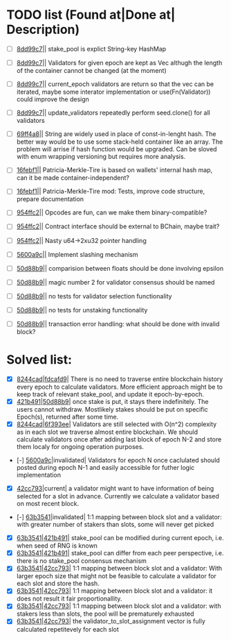 # TODO list (Found at|Done at| Description)

- [ ] [8dd99c7](https://github.com/mkamonMdt/learn_coin/commit/8dd99c7e88a1932122b8ab85156fb19fa56e5586)|| stake_pool is explict String-key HashMap
- [ ] [8dd99c7](https://github.com/mkamonMdt/learn_coin/commit/8dd99c7e88a1932122b8ab85156fb19fa56e5586)|| Validators for given epoch are kept as Vec<String> althugh the
length of the container cannot be changed (at the moment) 
- [ ] [8dd99c7](https://github.com/mkamonMdt/learn_coin/commit/8dd99c7e88a1932122b8ab85156fb19fa56e5586)|| current_epoch validators are return so that the vec can be iterated, maybe some interator implementation or use(Fn(Validator)) could improve the design
- [ ] [8dd99c7](https://github.com/mkamonMdt/learn_coin/commit/8dd99c7e88a1932122b8ab85156fb19fa56e5586)|| update_validators repeatedly perform seed.clone() for all validators
- [ ] [69ff4a8](https://github.com/mkamonMdt/learn_coin/commit/69ff4a8ed3cedd3cc5f4edd26bfa47c367a0e753)|| String are widely used in place of const-in-lenght hash. The better way would be to use some stack-held container like an array. The problem will arrise if hash function would be upgraded. Can be sloved with enum wrapping versioning but requires more analysis. 
- [ ] [16febf1](https://github.com/mkamonMdt/learn_coin/commit/16febf1060e7e75621c5849085a88d8a247b35c2)|| Patricia-Merkle-Tire is based on wallets' internal hash map, can it be made container-independent? 
- [ ] [16febf1](https://github.com/mkamonMdt/learn_coin/commit/16febf1060e7e75621c5849085a88d8a247b35c2)|| Patricia-Merkle-Tire mod: Tests, improve code structure, prepare documentation 
- [ ] [954ffc2](https://github.com/mkamonmdt/learn_coin/commit/954ffc26e38611ad57fc77fb2a36f769cdec77cb)|| Opcodes are fun, can we make them binary-compatible?
- [ ] [954ffc2](https://github.com/mkamonmdt/learn_coin/commit/954ffc26e38611ad57fc77fb2a36f769cdec77cb)|| Contract interface should be external to BChain, maybe trait?
- [ ] [954ffc2](https://github.com/mkamonmdt/learn_coin/commit/954ffc26e38611ad57fc77fb2a36f769cdec77cb)||  Nasty u64->2xu32 pointer handling
- [ ] [5600a9c](https://github.com/mkamonmdt/learn_coin/commit/5600a9cc0fb592f28ae2a38488849b7d272c9ef2)|| Implement slashing mechanism 
- [ ] [50d88b9](https://github.com/mkamonmdt/learn_coin/commit/50d88b94a100bd8e5db414b2191951020a162d57)|| comparision between floats should be done involving epsilon
- [ ] [50d88b9](https://github.com/mkamonmdt/learn_coin/commit/50d88b94a100bd8e5db414b2191951020a162d57)|| magic number 2 for validator consensus should be named
- [ ] [50d88b9](https://github.com/mkamonmdt/learn_coin/commit/50d88b94a100bd8e5db414b2191951020a162d57)|| no tests for validator selection functionality
- [ ] [50d88b9](https://github.com/mkamonmdt/learn_coin/commit/50d88b94a100bd8e5db414b2191951020a162d57)|| no tests for unstaking functionality
- [ ] [50d88b9](https://github.com/mkamonmdt/learn_coin/commit/50d88b94a100bd8e5db414b2191951020a162d57)|| transaction error handling: what should be done with invalid block?


# Solved list:

- [x] [8244cad](https://github.com/mkamonmdt/learn_coin/commit/8244cade376cbd176ba06bb9b111d41b51375a3c)|[fdcafd9](https://github.com/mkamonmdt/learn_coin/commit/fdcafd90ed61d2131e9d908339aefef0b2000b31)| There is no need to traverse entire blockchain history every epoch to calculate validators. More efficient approach might be to keep track of relevant stake_pool, and update it epoch-by-epoch.
- [x] [421b491](https://github.com/mkamonmdt/learn_coin/commit/421b491ca376872b7bd20425e0dfc849ffb6cd1a)|[50d88b9](https://github.com/mkamonmdt/learn_coin/commit/50d88b94a100bd8e5db414b2191951020a162d57)| once stake is put, it stays there indefinitely. The users cannot withdraw. Mostlikely stakes should be put on specific Epoch(s), returned after some time.
- [x] [8244cad](https://github.com/mkamonmdt/learn_coin/commit/8244cade376cbd176ba06bb9b111d41b51375a3c)|[6f393ee](https://github.com/mkamonmdt/learn_coin/commit/6f393ee6c76c6296780be8c994a1fa2de1ff5e1a)| Validators are still selected with O(n^2) complexity as in each slot we traverse almost entire blockchain. We should calculate validators once after adding last block of epoch N-2 and store them localy for ongoing operation purposes.
- [-] [5600a9c](https://github.com/mkamonmdt/learn_coin/commit/5600a9cc0fb592f28ae2a38488849b7d272c9ef2)|invalidated| Validators for epoch N once caclulated should posted during epoch N-1 and easily accessible for futher logic implementation
- [x] [42cc793](https://github.com/mkamonMdt/learn_coin/commit/42cc7937cafaf89e22b74035437207ad31c62276)|current| a validator might want to have information of being selected for a slot in advance. Currently we calculate a validator based on most recent block.
- [-] [63b3541](https://github.com/mkamonMdt/learn_coin/commit/63b3541b25a00e5d8b09ce7bec9ed66bc80a788a)|invalidated| 1:1 mapping between block slot and a validator: with greater number of stakers than slots, some will never get picked
- [x] [63b3541](https://github.com/mkamonMdt/learn_coin/commit/63b3541b25a00e5d8b09ce7bec9ed66bc80a788a)|[421b491](https://github.com/mkamonMdt/learn_coin/commit/421b491ca376872b7bd20425e0dfc849ffb6cd1a)| stake_pool can be modified during current epoch, i.e. when seed of RNG is known 
- [x] [63b3541](https://github.com/mkamonMdt/learn_coin/commit/63b3541b25a00e5d8b09ce7bec9ed66bc80a788a)|[421b491](https://github.com/mkamonMdt/learn_coin/commit/421b491ca376872b7bd20425e0dfc849ffb6cd1a)| stake_pool can differ from each peer perspective, i.e. there is no stake_pool consensus mechanism
- [x] [63b3541](https://github.com/mkamonMdt/learn_coin/commit/63b3541b25a00e5d8b09ce7bec9ed66bc80a788a)|[42cc793](https://github.com/mkamonMdt/learn_coin/commit/42cc7937cafaf89e22b74035437207ad31c62276)| 1:1 mapping between block slot and a validator: With larger epoch size that might not be feasible to calculate a validator for each slot and store the hash.
- [x] [63b3541](https://github.com/mkamonMdt/learn_coin/commit/63b3541b25a00e5d8b09ce7bec9ed66bc80a788a)|[42cc793](https://github.com/mkamonMdt/learn_coin/commit/42cc7937cafaf89e22b74035437207ad31c62276)| 1:1 mapping between block slot and a validator: it does not result it fair proportionallity.
- [x] [63b3541](https://github.com/mkamonMdt/learn_coin/commit/63b3541b25a00e5d8b09ce7bec9ed66bc80a788a)|[42cc793](https://github.com/mkamonMdt/learn_coin/commit/42cc7937cafaf89e22b74035437207ad31c62276)| 1:1 mapping between block slot and a validator: with stakers less than slots, the pool will be prematurely exhausted
- [x] [63b3541](https://github.com/mkamonMdt/learn_coin/commit/63b3541b25a00e5d8b09ce7bec9ed66bc80a788a)|[42cc793](https://github.com/mkamonMdt/learn_coin/commit/42cc7937cafaf89e22b74035437207ad31c62276)| the validator_to_slot_assignment vector is fully calculated repetitevely for each slot

